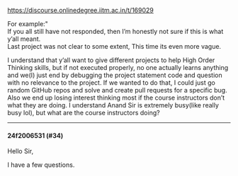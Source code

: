 https://discourse.onlinedegree.iitm.ac.in/t/169029

For example:"<br/>
If you all still have not responded, then I’m honestly not sure if this is what y’all meant.<br/>
Last project was not clear to some extent, This time its even more vague.</p>
<p>I understand that y’all want to give different projects to help High Order Thinking skills, but if not executed properly, no one actually learns anything and we(I) just end by debugging the project statement code and question with no relevance to the project. If we wanted to do that, I could just go random GitHub repos and solve and create pull requests for a specific bug. Also we end up losing interest thinking most if the course instructors don’t what they are doing. I understand Anand Sir is extremely busy(like really busy lol), but what are the course instructors doing?</p><hr>

<h4>24f2006531 (#34)</h4>
<p>Hello Sir,</p>
<p>I have a few questions.